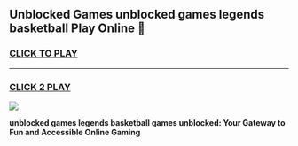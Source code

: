 
## Unblocked Games unblocked games legends basketball Play Online 👋
<h3>
<a href="https://news.freeplayer.one?title=unblocked_games_legends_basketball&ref=17F">CLICK TO PLAY</a></h3>
<hr>

<h3>
<a href="https://news.freeplayer.one?title=unblocked_games_legends_basketball&ref=17F">CLICK 2 PLAY</a>
  
</h3>

<a href="https://news.freeplayer.one?title=unblocked_games_legends_basketball&ref=17F/"><img src="https://clearcache.store/games.png"></a>


**unblocked games legends basketball games unblocked: Your Gateway to Fun and Accessible Online Gaming**
